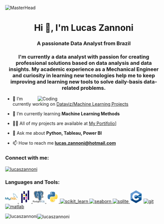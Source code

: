 
![MasterHead](https://repository-images.githubusercontent.com/588181932/e36ec678-7984-4cdd-8e4c-a3932772ff8e)

<h1 align="center">Hi 👋, I'm Lucas Zannoni</h1>
<h3 align="center">A passionate Data Analyst from Brazil</h3>

<h3 align="center">I'm currently a data analyst with passion for creating professional solutions based on data analysis and data insights. My academic experience as a Mechanical Engineer and curiosity in learning new tecnologies help me to keep improving and learning new tools to solve daily-basis data-related problems.</h3>


<img align="right" alt="Coding" width="400" src="https://cdn.dribbble.com/users/1162077/screenshots/3848914/programmer.gif">





- 🔭 I’m currently working on [Dataviz/Machine Learning Projects](https://github.com/LucasZannoni/Portifolio_Lucas_Zannoni)

- 🌱 I’m currently learning **Machine Learning Methods**

- 👨‍💻 All of my projects are available at [My Portifolio](https://github.com/LucasZannoni/Lucas_Zannoni_Portfolio)]

- 💬 Ask me about **Python, Tableau, Power BI**

- 📫 How to reach me **lucas.zannoni@hotmail.com**

<h3 align="left">Connect with me:</h3>
<p align="left">
<a href="https://linkedin.com/in/lucaszannoni" target="blank"><img align="center" src="https://raw.githubusercontent.com/rahuldkjain/github-profile-readme-generator/master/src/images/icons/Social/linked-in-alt.svg" alt="lucaszannoni" height="30" width="40" /></a>
</p>

<h3 align="left">Languages and Tools:</h3>
<p align="left">  <a href="https://www.w3schools.com/cpp/" target="_blank" rel="noreferrer"> <a href="https://www.mysql.com/" target="_blank" rel="noreferrer"> <img src="https://raw.githubusercontent.com/devicons/devicon/master/icons/mysql/mysql-original-wordmark.svg" alt="mysql" width="40" height="40"/> </a> <a href="https://pandas.pydata.org/" target="_blank" rel="noreferrer"> <img src="https://raw.githubusercontent.com/devicons/devicon/2ae2a900d2f041da66e950e4d48052658d850630/icons/pandas/pandas-original.svg" alt="pandas" width="40" height="40"/> <a href="https://www.postgresql.org" target="_blank" rel="noreferrer"> <img src="https://raw.githubusercontent.com/devicons/devicon/master/icons/postgresql/postgresql-original-wordmark.svg" alt="postgresql" width="40" height="40"/> </a> <a href="https://www.python.org" target="_blank" rel="noreferrer"> <img src="https://raw.githubusercontent.com/devicons/devicon/master/icons/python/python-original.svg" alt="python" width="40" height="40"/>  <a href="https://scikit-learn.org/" target="_blank" rel="noreferrer"> <img src="https://upload.wikimedia.org/wikipedia/commons/0/05/Scikit_learn_logo_small.svg" alt="scikit_learn" width="40" height="40"/> </a> <a href="https://seaborn.pydata.org/" target="_blank" rel="noreferrer"> <img src="https://seaborn.pydata.org/_images/logo-mark-lightbg.svg" alt="seaborn" width="40" height="40"/> </a> <a href="https://www.sqlite.org/" target="_blank" rel="noreferrer"> <img src="https://www.vectorlogo.zone/logos/sqlite/sqlite-icon.svg" alt="sqlite" width="40" height="40"/> </a> <img src="https://raw.githubusercontent.com/devicons/devicon/master/icons/cplusplus/cplusplus-original.svg" alt="cplusplus" width="40" height="40"/> </a> <a href="https://git-scm.com/" target="_blank" rel="noreferrer"> <img src="https://www.vectorlogo.zone/logos/git-scm/git-scm-icon.svg" alt="git" width="40" height="40"/> </a> <a href="https://www.mathworks.com/" target="_blank" rel="noreferrer"> <img src="https://upload.wikimedia.org/wikipedia/commons/2/21/Matlab_Logo.png" alt="matlab" width="40" height="40"/> </a> 

<p><img align="left" src="https://github-readme-stats.vercel.app/api?username=lucaszannoni&show_icons=true&locale=en" alt="lucaszannoni" /></p>
<p><img align="center" src="https://github-readme-streak-stats.herokuapp.com/?user=lucaszannoni&" alt="lucaszannoni" /></p>
